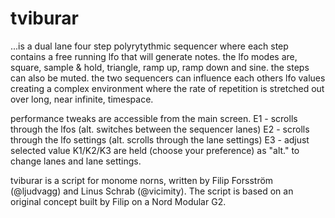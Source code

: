 # tviburar
...is a dual lane four step polyrytythmic sequencer where each step contains a free running lfo that will generate notes.
the lfo modes are, square, sample & hold, triangle, ramp up, ramp down and sine. the steps can also be muted.
the two sequencers can influence each others lfo values creating a complex environment where the rate of repetition is stretched out over long, near infinite, timespace.

performance tweaks are accessible from the main screen.
E1 - scrolls through the lfos (alt. switches between the sequencer lanes)
E2 - scrolls through the lfo settings (alt. scrolls through the lane settings)
E3 - adjust selected value
K1/K2/K3 are held (choose your preference) as "alt." to change lanes and lane settings.

tviburar is a script for monome norns, written by Filip Forsström (@ljudvagg) and Linus Schrab (@vicimity).
The script is based on an original concept built by Filip on a Nord Modular G2.
